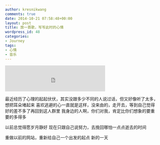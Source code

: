 ```yaml
---
author: kresnikwang
comments: true
date: 2014-10-21 07:58:48+00:00
layout: post
title: 放一首歌，写写此时的心情
wordpress_id: 48
categories:
- Journey
tags:
- 心情
- 音乐
---
```


<iframe frameborder="no" border="0" marginwidth="0" marginheight="0" width=330 height=86 src="http://music.163.com/outchain/player?type=2&id=398676&auto=1&height=66"></iframe>

最近经历了心理的起起伏伏，其实没跟多少不同的人说过话，但又好像听了太多，想把耳朵堵起来
喜欢逃避的心一直就是这样，没来由的，走开去，等到自己觉得好的差不多了再回到这人群里
我身边的人啊，你们对我，肯定比你们想象的要重要的多得多

以前总觉得愿岁月静好
现在只跟自己说努力，去挽回哪怕一点点逝去的时间

重做以前的网站，重新给自己一个出发的起点
新的一天
